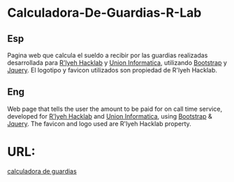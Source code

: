 # Calculadora-De-Guardias-R-Lab

## Esp

Pagina web que calcula el sueldo a recibir por las guardias realizadas desarrollada para [R'lyeh Hacklab](https://rlab.be/) y [Union Informatica](https://unioninformatica.org/institucional/), utilizando [Bootstrap](https://getbootstrap.com/) y [Jquery](https://jquery.com/). El logotipo y favicon utilizados son propiedad de R'lyeh Hacklab. 
 

## Eng

Web page that tells the user the amount to be paid for on call time service, developed for [R'lyeh Hacklab](https://rlab.be/) and [Union Informatica](https://unioninformatica.org/), using [Bootstrap](https://getbootstrap.com/) & [Jquery](https://jquery.com/). The favicon and logo used are R'lyeh Hacklab property.


# URL:
 [calculadora de guardias](https://calcguardias.rlab.be/)


